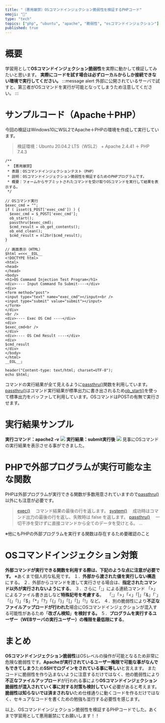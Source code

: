 ```yaml
---
title: "（悪用厳禁）OSコマンドインジェクション脆弱性を検証するPHPコード"
emoji: "👏"
type: "tech"
topics: ["php", "ubuntu", "apache", "脆弱性", "osコマンドインジェクション"]
published: true
---
```


# 概要
学習用として**OSコマンドインジェクション脆弱性**を実際に動かして検証してみたいと思います。
**実際にコードを試す場合は必ずローカルからしか接続できない環境で実行してください。**
:::message alert
外部に公開されているサーバで試すと、第三者がOSコマンドを実行が可能となってしまうため注意してください。
:::
# サンプルコード（Apache＋PHP）
今回の検証はWindows10にWSL2でApache＋PHPの環境を作成して実行しています。
> 検証環境：Ubuntu 20.04.2 LTS（WSL2） + Apache 2.4.41 ＋ PHP 7.4.3
```php:os_cmd_injection_test.php
/**
 * 【悪用厳禁】
 * 表題：OSコマンドインジェクションテスト（PHP）
 * 説明：OSコマンドインジェクション脆弱性を検証するためのPHPプログラムです。
 * 概要：フォームからサブミットされたコマンドを受け取りOSコマンドを実行して結果を表示する。
 */

// OSコマンド実行
$exec_cmd = "";
if ( isset($_POST['exec_cmd']) ) {
  $exec_cmd = $_POST['exec_cmd'];
  ob_start();
  passthru($exec_cmd);
  $cmd_result = ob_get_contents();
  ob_end_clean();
  $cmd_result = nl2br($cmd_result);
}

// 画面表示（HTML）
$html =<<<__EOL__
<!DOCTYPE html>
<html>
<head>
</head>
<body>
<h1>OS Command Injection Test Program</h1>
<div>---- Input Command To Submit----</div>
<div>
<form method="post">
<input type="text" name="exec_cmd"></input><br />
<input type="submit" value="submit"></input>
</form>
</div>
<br />
<div>---- Exec OS Cmd ----</div>
<div>
$exec_cmd<br />
</div>
<div>---- OS Cmd Result ----</div>
<div>
$cmd_result
</div>
</body>
</html>
__EOL__;

header("Content-type: text/html; charset=UTF-8");
echo $html;
```
コマンドの実行結果が全て見えるように[passthru()](https://www.php.net/manual/ja/function.passthru.php)関数を利用しています。
[passthru()](https://www.php.net/manual/ja/function.passthru.php)はコマンド実行結果が標準出力に書き出されるため[ob_start()](https://www.php.net/manual/ja/function.ob-start.php)を使って標準出力をバッファして利用しています。OSコマンドはPOSTの有無で実行させます。
# 実行結果サンプル
**実行コマンド：apache2 -v**
![](https://storage.googleapis.com/zenn-user-upload/55rcc6euxtp7sk8p0eqle8x79fds)
**実行結果：submit実行後**
![](https://storage.googleapis.com/zenn-user-upload/aw34imzdkt33p5jauanf6wbcaj16)
見事にOSコマンドの実行結果を表示させる事ができました。
# PHPで外部プログラムが実行可能な主な関数
PHPは外部プログラムが実行できる関数が多数用意されていますので[passthru()](https://www.php.net/manual/ja/function.passthru.php)以外にも注意が必要です。
> [exec()](https://www.php.net/manual/ja/function.exec.php)
> 　コマンド結果の最後の行を返します。
> [system()](https://www.php.net/manual/ja/function.system.php)
> 　成功時はコマンド出力の最後の行を返し、失敗時は false を返します。
> [passthru()](https://www.php.net/manual/ja/function.passthru.php)
> 　一切干渉を受けずに直接コマンドから全てのデータを受けとる。
> ...

※他にもPHPの外部プログラムを実行する関数は存在するため要確認のこと
# OSコマンドインジェクション対策
**外部コマンドが実行できる関数を利用する際は、下記のような点に注意が必要です。**
※あくまで個人的な私見です。
１．**外部から渡された値を実行しない構造**にする。
２．外部からコマンドを渡して実行させる場合は、**指定されたコマンド以外が実行されないようにする**。
３．さらに「;」による連続コマンド 「>」によるファイル書き出しなど**特殊記号を考慮する**。
　「;」「>」「<」「|」「&」「`」「(」「)」「$」「*」「?」「{」「}」「[」「]」「!」など。
４．別の脆弱性により**不正なファイルアップロードが行われた**場合にOSコマンドインジェクションが混入する可能性があるため「**改ざん検知**」**を検討する。**
５．**プログラムを実行するユーザー（WEBサーバの実行ユーザー）の権限を最低限にする**。
# まとめ
**OSコマンドインジェクション脆弱性**はOSレベルの操作が可能となるため非常に危険な脆弱性です。**Apacheが実行されているユーザー権限で可能な事がなんでもできてしまう**ため**SSHでログインをされている事に等しい**と言えます。
またコードに脆弱性を作り込まないように注意するだけではなく、他の脆弱性により**不正なファイルアップロード**が行われる事により**OSコマンドインジェクション脆弱性が混入されていく事に対する対策も検討していく**必要があると考えます。
**脆弱性は知らないでは済まされない**ため仕様通りに動くコードを作るだけではなく、セキュアなコードを書くための勉強も並行する必要性を感じます。

以上、OSコマンドインジェクション脆弱性を検証するPHPコードでした。あくまで学習用として悪用厳禁にてお願いします！！
